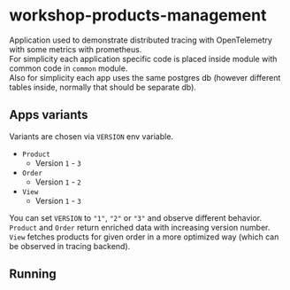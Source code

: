 # workshop-products-management

Application used to demonstrate distributed tracing with OpenTelemetry with some metrics with prometheus.  
For simplicity each application specific code is placed inside module with common code in `common` module.  
Also for simplicity each app uses the same postgres db (however different tables inside, normally that should be separate db).

## Apps variants

Variants are chosen via `VERSION` env variable.

- `Product`
  - Version `1` - `3`
- `Order`
  - Version `1` - `2`
- `View`
  - Version `1` - `3`

You can set `VERSION` to `"1"`, `"2"` or `"3"` and observe different behavior.  
`Product` and `Order` return enriched data with increasing version number.  
`View` fetches products for given order in a more optimized way (which can be observed in tracing backend).

## Running

